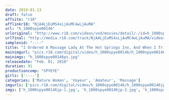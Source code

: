```yaml
---
date: 2019-01-13
draft: false
affsite: "r18"
afflinkr18: "NjA4LjEuMS4xLjAuMC4wLjAuMA"
url: "h_1000spye00146"
urloriginal: "http://www.r18.com/videos/vod/movies/detail/-/id=h_1000spye00146"
urlfinal: "http://media.r18.com/track/NjA4LjEuMS4xLjAuMC4wLjAuMA/videos/vod/movies/detail/-/id=h_1000spye00146"
samplevid: "----"
title: "I Ordered A Massage Lady At The Hot Springs Inn, And When I Tried To Seduce Her..."
mainimgurl: "pics.r18.com/digital/video/h_1000spye00146/h_1000spye00146ps.jpg"
mainimgs: "h_1000spye00146ps.jpg"
releasedate: "Feb. 01, 2018"
duration: 91
productioncomp: "SPYEYE"
girls: ['----']
categories: ['Mature Woman', 'Voyeur', 'Amateur', 'Massage']
imgurls: ['pics.r18.com/digital/video/h_1000spye00146/h_1000spye00146jp-1.jpg', 'pics.r18.com/digital/video/h_1000spye00146/h_1000spye00146jp-2.jpg', 'pics.r18.com/digital/video/h_1000spye00146/h_1000spye00146jp-3.jpg', 'pics.r18.com/digital/video/h_1000spye00146/h_1000spye00146jp-4.jpg', 'pics.r18.com/digital/video/h_1000spye00146/h_1000spye00146jp-5.jpg', 'pics.r18.com/digital/video/h_1000spye00146/h_1000spye00146jp-6.jpg', 'pics.r18.com/digital/video/h_1000spye00146/h_1000spye00146jp-7.jpg', 'pics.r18.com/digital/video/h_1000spye00146/h_1000spye00146jp-8.jpg', 'pics.r18.com/digital/video/h_1000spye00146/h_1000spye00146jp-9.jpg', 'pics.r18.com/digital/video/h_1000spye00146/h_1000spye00146jp-10.jpg', 'pics.r18.com/digital/video/h_1000spye00146/h_1000spye00146jp-11.jpg', 'pics.r18.com/digital/video/h_1000spye00146/h_1000spye00146jp-12.jpg', 'pics.r18.com/digital/video/h_1000spye00146/h_1000spye00146jp-13.jpg', 'pics.r18.com/digital/video/h_1000spye00146/h_1000spye00146jp-14.jpg', 'pics.r18.com/digital/video/h_1000spye00146/h_1000spye00146jp-15.jpg', 'pics.r18.com/digital/video/h_1000spye00146/h_1000spye00146jp-16.jpg', 'pics.r18.com/digital/video/h_1000spye00146/h_1000spye00146jp-17.jpg', 'pics.r18.com/digital/video/h_1000spye00146/h_1000spye00146jp-18.jpg', 'pics.r18.com/digital/video/h_1000spye00146/h_1000spye00146jp-19.jpg', 'pics.r18.com/digital/video/h_1000spye00146/h_1000spye00146jp-20.jpg']
imgs: ['h_1000spye00146jp-1.jpg', 'h_1000spye00146jp-2.jpg', 'h_1000spye00146jp-3.jpg', 'h_1000spye00146jp-4.jpg', 'h_1000spye00146jp-5.jpg', 'h_1000spye00146jp-6.jpg', 'h_1000spye00146jp-7.jpg', 'h_1000spye00146jp-8.jpg', 'h_1000spye00146jp-9.jpg', 'h_1000spye00146jp-10.jpg', 'h_1000spye00146jp-11.jpg', 'h_1000spye00146jp-12.jpg', 'h_1000spye00146jp-13.jpg', 'h_1000spye00146jp-14.jpg', 'h_1000spye00146jp-15.jpg', 'h_1000spye00146jp-16.jpg', 'h_1000spye00146jp-17.jpg', 'h_1000spye00146jp-18.jpg', 'h_1000spye00146jp-19.jpg', 'h_1000spye00146jp-20.jpg']
---
```

